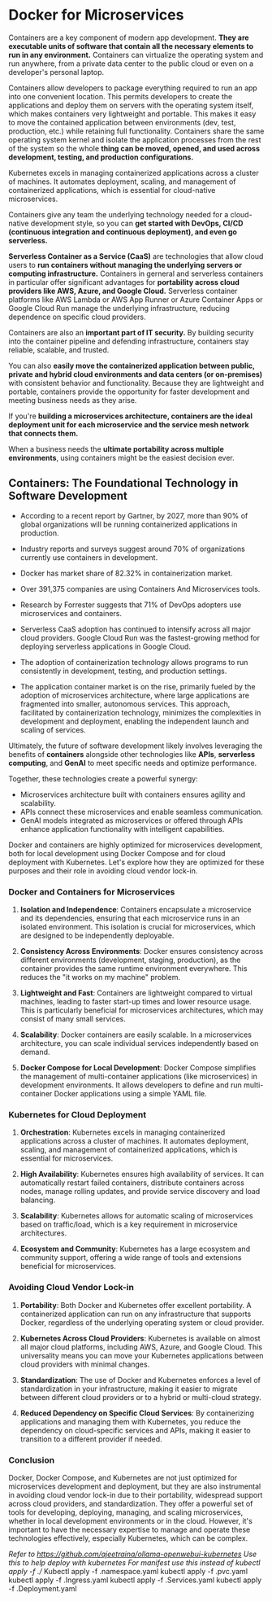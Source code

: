 # Docker for Microservices

Containers are a key component of modern app development. **They are executable units of software that contain all the necessary elements to run in any environment.** Containers can virtualize the operating system and run anywhere, from a private data center to the public cloud or even on a developer's personal laptop. 

Containers allow developers to package everything required to run an app into one convenient location. This permits developers to create the applications and deploy them on servers with the operating system itself, which makes containers very lightweight and portable. This makes it easy to move the contained application between environments (dev, test, production, etc.) while retaining full functionality. Containers share the same operating system kernel and isolate the application processes from the rest of the system so the whole **thing can be moved, opened, and used across development, testing, and production configurations.**

Kubernetes excels in managing containerized applications across a cluster of machines. It automates deployment, scaling, and management of containerized applications, which is essential for cloud-native microservices.

Containers give any team the underlying technology needed for a cloud-native development style, so you can **get started with DevOps, CI/CD (continuous integration and continuous deployment), and even go serverless.** 

**Serverless Container as a Service (CaaS)** are technologies that allow cloud users to **run containers without managing the underlying servers or computing infrastructure.** Containers in gerneral and serverless containers in particular offer significant advantages for **portability across cloud providers like AWS, Azure, and Google Cloud.** Serverless container platforms like AWS Lambda or AWS App Runner or Azure Container Apps or Google Cloud Run manage the underlying infrastructure, reducing dependence on specific cloud providers. 

Containers are also an **important part of IT security.** By building security into the container pipeline and defending infrastructure, containers stay reliable, scalable, and trusted. 

You can also **easily move the containerized application between public, private and hybrid cloud environments and data centers (or on-premises)** with consistent behavior and functionality. Because they are lightweight and portable, containers provide the opportunity for faster development and meeting business needs as they arise.

If you're **building a microservices architecture, containers are the ideal deployment unit for each microservice and the service mesh network that connects them.**

When a business needs the **ultimate portability across multiple environments**, using containers might be the easiest decision ever.

## Containers: The Foundational Technology in Software Development

* According to a recent report by Gartner, by 2027, more than 90% of global organizations will be running containerized applications in production.

* Industry reports and surveys suggest around 70% of organizations currently use containers in development.

* Docker has market share of 82.32% in containerization market.

* Over 391,375 companies are using Containers And Microservices tools.

* Research by Forrester suggests that 71% of DevOps adopters use microservices and containers.

* Serverless CaaS adoption has continued to intensify across all major cloud providers. Google Cloud Run was the fastest-growing method for deploying serverless applications in Google Cloud.

* The adoption of containerization technology allows programs to run consistently in development, testing, and production settings.

* The application container market is on the rise, primarily fueled by the adoption of microservices architecture, where large applications are fragmented into smaller, autonomous services. This approach, facilitated by containerization technology, minimizes the complexities in development and deployment, enabling the independent launch and scaling of services.

Ultimately, the future of software development likely involves leveraging the benefits of **containers** alongside other technologies like **APIs**, **serverless computing**, and **GenAI** to meet specific needs and optimize performance.

Together, these technologies create a powerful synergy:

* Microservices architecture built with containers ensures agility and scalability.
* APIs connect these microservices and enable seamless communication.
* GenAI models integrated as microservices or offered through APIs enhance application functionality with intelligent capabilities.

Docker and containers are highly optimized for microservices development, both for local development using Docker Compose and for cloud deployment with Kubernetes. Let's explore how they are optimized for these purposes and their role in avoiding cloud vendor lock-in.

### Docker and Containers for Microservices

1. **Isolation and Independence**: Containers encapsulate a microservice and its dependencies, ensuring that each microservice runs in an isolated environment. This isolation is crucial for microservices, which are designed to be independently deployable.

2. **Consistency Across Environments**: Docker ensures consistency across different environments (development, staging, production), as the container provides the same runtime environment everywhere. This reduces the "it works on my machine" problem.

3. **Lightweight and Fast**: Containers are lightweight compared to virtual machines, leading to faster start-up times and lower resource usage. This is particularly beneficial for microservices architectures, which may consist of many small services.

4. **Scalability**: Docker containers are easily scalable. In a microservices architecture, you can scale individual services independently based on demand.

5. **Docker Compose for Local Development**: Docker Compose simplifies the management of multi-container applications (like microservices) in development environments. It allows developers to define and run multi-container Docker applications using a simple YAML file.

### Kubernetes for Cloud Deployment

1. **Orchestration**: Kubernetes excels in managing containerized applications across a cluster of machines. It automates deployment, scaling, and management of containerized applications, which is essential for microservices.

2. **High Availability**: Kubernetes ensures high availability of services. It can automatically restart failed containers, distribute containers across nodes, manage rolling updates, and provide service discovery and load balancing.

3. **Scalability**: Kubernetes allows for automatic scaling of microservices based on traffic/load, which is a key requirement in microservice architectures.

4. **Ecosystem and Community**: Kubernetes has a large ecosystem and community support, offering a wide range of tools and extensions beneficial for microservices.

### Avoiding Cloud Vendor Lock-in

1. **Portability**: Both Docker and Kubernetes offer excellent portability. A containerized application can run on any infrastructure that supports Docker, regardless of the underlying operating system or cloud provider.

2. **Kubernetes Across Cloud Providers**: Kubernetes is available on almost all major cloud platforms, including AWS, Azure, and Google Cloud. This universality means you can move your Kubernetes applications between cloud providers with minimal changes.

3. **Standardization**: The use of Docker and Kubernetes enforces a level of standardization in your infrastructure, making it easier to migrate between different cloud providers or to a hybrid or multi-cloud strategy.

4. **Reduced Dependency on Specific Cloud Services**: By containerizing applications and managing them with Kubernetes, you reduce the dependency on cloud-specific services and APIs, making it easier to transition to a different provider if needed.

### Conclusion

Docker, Docker Compose, and Kubernetes are not just optimized for microservices development and deployment, but they are also instrumental in avoiding cloud vendor lock-in due to their portability, widespread support across cloud providers, and standardization. They offer a powerful set of tools for developing, deploying, managing, and scaling microservices, whether in local development environments or in the cloud. However, it's important to have the necessary expertise to manage and operate these technologies effectively, especially Kubernetes, which can be complex.




*Refer to https://github.com/ajeetraina/ollama-openwebui-kubernetes* 
*Use this to help deploy with kubernetes*
*For manifest use this instead of kubectl apply -f ./*
Kubectl apply -f .namespace.yaml
kubectl apply -f .pvc.yaml
kubectl apply -f .Ingress.yaml
kubectl apply -f .Services.yaml
kubectl apply -f .Deployment.yaml